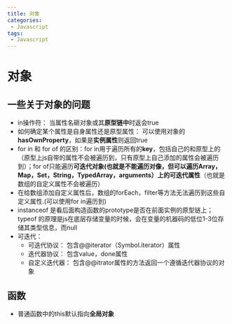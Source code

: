 ```yaml
---
title: 对象
categories:
 - Javascript
tags:
 - Javascript
---
```


# 对象

## 一些关于对象的问题

- in操作符： 当属性名砸对象或其**原型链中**时返会true
- 如何确定某个属性是自身属性还是原型属性： 可以使用对象的**hasOwnProperty**，如果是**实例属性**则返回true
- for in 和 for of 的区别：for in用于遍历所有的**key**，包括自己的和原型上的（原型上js自带的属性不会被遍历到，只有原型上自己添加的属性会被遍历到）；for of只能遍历**可迭代对象(也就是不能遍历对像，但可以遍历Array，Map，Set，String，TypedArray，arguments）**上的**可迭代属性**（也就是数组的自定义属性不会被遍历）
- 在给数组添加自定义属性后，数组的forEach，filter等方法无法遍历到这些自定义属性.(可以使用for in遍历到)
- instanceof 是看后面构造函数的prototype是否在前面实例的原型链上；typeof 的原理是js在底层存储变量的时候，会在变量的机器码的低位1-3位存储其类型信息，而null
- 可迭代：
    - 可迭代协议： 包含@@iterator（Symbol.iterator）属性
    - 迭代器协议： 包含value，done属性
    - 自定义迭代器： 包含@@itrator属性的方法返回一个遵循迭代器协议的对象

## 函数

- 普通函数中的this默认指向**全局对象**